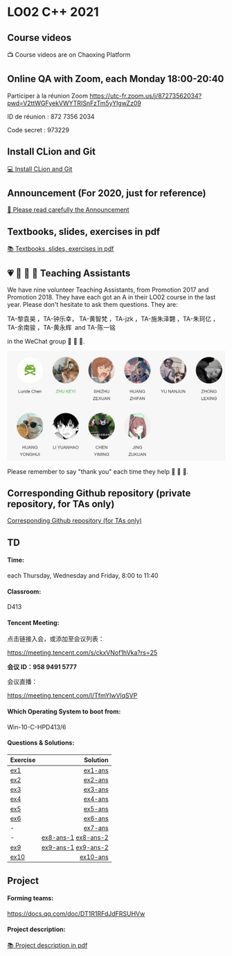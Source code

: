 # LO02 C++ 2021

## Course videos

:tv: Course videos are on Chaoxing Platform

## Online QA with Zoom, each Monday 18:00-20:40

Participer à la réunion Zoom https://utc-fr.zoom.us/j/87273562034?pwd=V2ttWGFyekVWYTRISnFzTm5yYlgwZz09

ID de réunion : 872 7356 2034 

Code secret : 973229

## Install CLion and Git

[:computer: Install CLion and Git](https://gitee.com/lundechen/hello)

## Announcement (For 2020, just for reference)

[:loudspeaker: Please read carefully the Announcement](../master/Announcement.md)

## Textbooks, slides, exercises in pdf

[:books: Textbooks, slides, exercises in pdf](../../tree/master/pdf)

## :heartpulse: :rocket: :musical_note: :100: Teaching Assistants
We have nine volunteer Teaching Assistants, from Promotion 2017 and Promotion 2018.
They have each got an A in their LO02 course in the last year.
Please don't hesitate to ask them questions.
They are:

TA-黎袁昊 ，TA-钟乐幸， TA-黄智梵 ，TA-jzk ，TA-施朱泽翾 ，TA-朱珂亿 ，TA-余南骏 ，TA-黄永辉  and TA-陈一铭 

in the WeChat group :rocket: :rocket: :rocket:.

![](img/ta.png)

Please remember to say "thank you" each time they help :clap: :clap: :clap:.

## Corresponding Github repository (private repository, for TAs only)

[Corresponding Github repository (for TAs only)](https://github.com/cppshu/cpp_2021/tree/master)

## TD

#### Time: 
each Thursday, Wednesday and Friday, 8:00 to 11:40

#### Classroom: 
D413

#### Tencent Meeting:

点击链接入会，或添加至会议列表：

https://meeting.tencent.com/s/ckxVNof1hVka?rs=25

**会议 ID：958 9491 5777**

会议直播：

https://meeting.tencent.com/l/TfmYIwVlqSVP
 
#### Which Operating System to boot from:
Win-10-C-HPD413/6

#### Questions & Solutions:

Exercise | Solution    
 ---------------- | ----------: 
[ex1](../../tree/ex1) | [ex1-ans](../../tree/ex1-ans) 
[ex2](../../tree/ex2) | [ex2-ans](../../tree/ex2-ans) 
[ex3](../../tree/ex3) | [ex3-ans](../../tree/ex3-ans) 
[ex4](../../tree/ex4) | [ex4-ans](../../tree/ex4-ans) 
[ex5](../../tree/ex5) | [ex5-ans](../../tree/ex5-ans) 
[ex6](../../tree/ex6) | [ex6-ans](../../tree/ex6-ans) 
-                     | [ex7-ans](../../tree/ex7-ans) 
-                     | [ex8-ans-1](../../tree/ex8-ans-1) [ex8-ans-2](../../tree/ex8-ans-2) 
[ex9](../../tree/ex9) | [ex9-ans-1](../../tree/ex9-ans-1) [ex9-ans-2](../../tree/ex9-ans-2) 
[ex10](../../tree/ex6) | [ex10-ans](../../tree/ex10-ans) 








## Project

#### Forming teams: 

https://docs.qq.com/doc/DT1R1RFdJdFRSUHVw

#### Project description:
[:books: Project description in pdf](../../tree/master/project)
 



